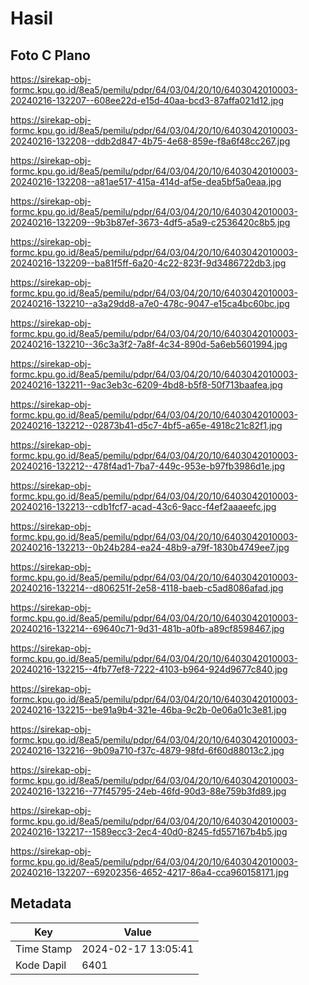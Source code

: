 # Hasil

## Foto C Plano

https://sirekap-obj-formc.kpu.go.id/8ea5/pemilu/pdpr/64/03/04/20/10/6403042010003-20240216-132207--608ee22d-e15d-40aa-bcd3-87affa021d12.jpg

https://sirekap-obj-formc.kpu.go.id/8ea5/pemilu/pdpr/64/03/04/20/10/6403042010003-20240216-132208--ddb2d847-4b75-4e68-859e-f8a6f48cc267.jpg

https://sirekap-obj-formc.kpu.go.id/8ea5/pemilu/pdpr/64/03/04/20/10/6403042010003-20240216-132208--a81ae517-415a-414d-af5e-dea5bf5a0eaa.jpg

https://sirekap-obj-formc.kpu.go.id/8ea5/pemilu/pdpr/64/03/04/20/10/6403042010003-20240216-132209--9b3b87ef-3673-4df5-a5a9-c2536420c8b5.jpg

https://sirekap-obj-formc.kpu.go.id/8ea5/pemilu/pdpr/64/03/04/20/10/6403042010003-20240216-132209--ba81f5ff-6a20-4c22-823f-9d3486722db3.jpg

https://sirekap-obj-formc.kpu.go.id/8ea5/pemilu/pdpr/64/03/04/20/10/6403042010003-20240216-132210--a3a29dd8-a7e0-478c-9047-e15ca4bc60bc.jpg

https://sirekap-obj-formc.kpu.go.id/8ea5/pemilu/pdpr/64/03/04/20/10/6403042010003-20240216-132210--36c3a3f2-7a8f-4c34-890d-5a6eb5601994.jpg

https://sirekap-obj-formc.kpu.go.id/8ea5/pemilu/pdpr/64/03/04/20/10/6403042010003-20240216-132211--9ac3eb3c-6209-4bd8-b5f8-50f713baafea.jpg

https://sirekap-obj-formc.kpu.go.id/8ea5/pemilu/pdpr/64/03/04/20/10/6403042010003-20240216-132212--02873b41-d5c7-4bf5-a65e-4918c21c82f1.jpg

https://sirekap-obj-formc.kpu.go.id/8ea5/pemilu/pdpr/64/03/04/20/10/6403042010003-20240216-132212--478f4ad1-7ba7-449c-953e-b97fb3986d1e.jpg

https://sirekap-obj-formc.kpu.go.id/8ea5/pemilu/pdpr/64/03/04/20/10/6403042010003-20240216-132213--cdb1fcf7-acad-43c6-9acc-f4ef2aaaeefc.jpg

https://sirekap-obj-formc.kpu.go.id/8ea5/pemilu/pdpr/64/03/04/20/10/6403042010003-20240216-132213--0b24b284-ea24-48b9-a79f-1830b4749ee7.jpg

https://sirekap-obj-formc.kpu.go.id/8ea5/pemilu/pdpr/64/03/04/20/10/6403042010003-20240216-132214--d806251f-2e58-4118-baeb-c5ad8086afad.jpg

https://sirekap-obj-formc.kpu.go.id/8ea5/pemilu/pdpr/64/03/04/20/10/6403042010003-20240216-132214--69640c71-9d31-481b-a0fb-a89cf8598467.jpg

https://sirekap-obj-formc.kpu.go.id/8ea5/pemilu/pdpr/64/03/04/20/10/6403042010003-20240216-132215--4fb77ef8-7222-4103-b964-924d9677c840.jpg

https://sirekap-obj-formc.kpu.go.id/8ea5/pemilu/pdpr/64/03/04/20/10/6403042010003-20240216-132215--be91a9b4-321e-46ba-9c2b-0e06a01c3e81.jpg

https://sirekap-obj-formc.kpu.go.id/8ea5/pemilu/pdpr/64/03/04/20/10/6403042010003-20240216-132216--9b09a710-f37c-4879-98fd-6f60d88013c2.jpg

https://sirekap-obj-formc.kpu.go.id/8ea5/pemilu/pdpr/64/03/04/20/10/6403042010003-20240216-132216--77f45795-24eb-46fd-90d3-88e759b3fd89.jpg

https://sirekap-obj-formc.kpu.go.id/8ea5/pemilu/pdpr/64/03/04/20/10/6403042010003-20240216-132217--1589ecc3-2ec4-40d0-8245-fd557167b4b5.jpg

https://sirekap-obj-formc.kpu.go.id/8ea5/pemilu/pdpr/64/03/04/20/10/6403042010003-20240216-132207--69202356-4652-4217-86a4-cca960158171.jpg


## Metadata

| Key        | Value               |
| ---------- | ------------------- |
| Time Stamp | 2024-02-17 13:05:41 |
| Kode Dapil | 6401                |



